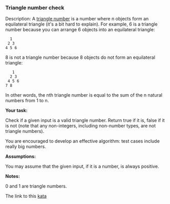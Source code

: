 ### Triangle number check

Description:
A [triangle number](https://en.wikipedia.org/wiki/Triangular_number) is a number where n objects form an equilateral triangle (it's a bit hard to explain). For example, 6 is a triangle number because you can arrange 6 objects into an equilateral triangle:
```
  1
 2 3
4 5 6
```
8 is not a triangle number because 8 objects do not form an equilateral triangle:
```
   1
  2 3
 4 5 6
7 8
```
In other words, the nth triangle number is equal to the sum of the n natural numbers from 1 to n.

**Your task:** 

Check if a given input is a valid triangle number. Return true if it is, false if it is not (note that any non-integers, including non-number types, are not triangle numbers).

You are encouraged to develop an effective algorithm: test cases include really big numbers.

**Assumptions:** 

You may assume that the given input, if it is a number, is always positive.

**Notes:**  

0 and 1 are triangle numbers.  

The link to this [kata](https://www.codewars.com/kata/triangle-number-check/java)
